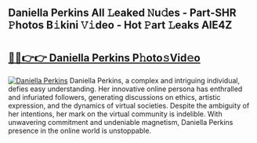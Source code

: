 ## Daniella Perkins All 𝙻eaked 𝙽u𝚍es - Part-SHR 𝙿hotos B𝚒kini 𝚅𝚒deo - Hot 𝙿art 𝙻eaks AlE4Z

# <h2><a href="http://ld271v.urlbe.top/?page=Daniella+Perkins">🔗🔗👉👉 Daniella Perkins P𝚑oto𝚜Vid𝚎o</a></h2>

[![Daniella Perkins](https://i.imgur.com/eBuTRDB.gif)](http://ld271v.urlbe.top/?page=Daniella+Perkins)
Daniella Perkins, a complex and intriguing individual, defies easy understanding. Her innovative online persona has enthralled and infuriated followers, generating discussions on ethics, artistic expression, and the dynamics of virtual societies. Despite the ambiguity of her intentions, her mark on the virtual community is indelible. With unwavering commitment and undeniable magnetism, Daniella Perkins presence in the online world is unstoppable.
